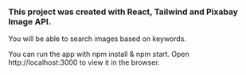 ### This project was created with React, Tailwind and Pixabay Image API.

You will be able to search images based on keywords.

You can run the app with npm install & npm start. Open http://localhost:3000 to view it in the browser.